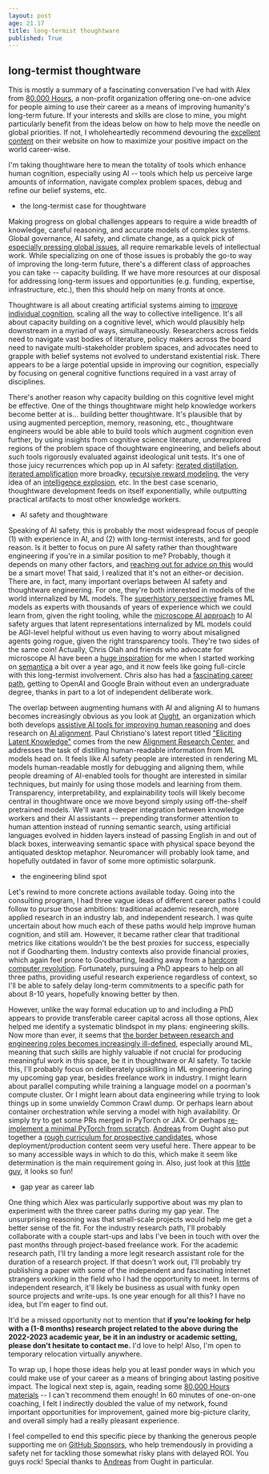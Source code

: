 ```yaml
---
layout: post
age: 21.17
title: long-termist thoughtware
published: True
---
```


## long-termist thoughtware

This is mostly a summary of a fascinating conversation I've had with Alex from [80,000 Hours](https://80000hours.org/), a non-profit organization offering one-on-one advice for people aiming to use their career as a means of improving humanity's long-term future. If your interests and skills are close to mine, you might particularly benefit from the ideas below on how to help move the needle on global priorities. If not, I wholeheartedly recommend devouring the [excellent content](https://80000hours.org/make-a-difference-with-your-career/) on their website on how to maximize your positive impact on the world career-wise.

I'm taking thoughtware here to mean the totality of tools which enhance human cognition, especially using AI -- tools which help us perceive large amounts of information, navigate complex problem spaces, debug and refine our belief systems, etc.

- the long-termist case for thoughtware

Making progress on global challenges appears to require a wide breadth of knowledge, careful reasoning, and accurate models of complex systems. Global governance, AI safety, and climate change, as a quick pick of [especially pressing global issues](https://80000hours.org/problem-profiles/#overall-list), all require remarkable levels of intellectual work. While specializing on one of those issues is probably the go-to way of improving the long-term future, there's a different class of approaches you can take -- capacity building. If we have more resources at our disposal for addressing long-term issues and opportunities (e.g. funding, expertise, infrastructure, etc.), then this should help on many fronts at once.

Thoughtware is all about creating artificial systems aiming to [improve individual cognition](https://80000hours.org/problem-profiles/#improve-individual-reasoning), scaling all the way to collective intelligence. It's all about capacity building on a cognitive level, which would plausibly help downstream in a myriad of ways, simultaneously. Researchers across fields need to navigate vast bodies of literature, policy makers across the board need to navigate multi-stakeholder problem spaces, and advocates need to grapple with belief systems not evolved to understand existential risk. There appears to be a large potential upside in improving our cognition, especially by focusing on general cognitive functions required in a vast array of disciplines.

There's another reason why capacity building on this cognitive level might be effective. One of the things thoughtware might help knowledge workers become better at is... building better thoughtware. It's plausible that by using augmented perception, memory, reasoning, etc., thoughtware engineers would be able able to build tools which augment cognition even further, by using insights from cognitive science literature, underexplored regions of the problem space of thoughtware engineering, and beliefs about such tools rigorously evaluated against ideological unit tests. It's one of those juicy recurrences which pop up in AI safety: [iterated distillation](https://www.alignmentforum.org/s/EmDuGeRw749sD3GKd/p/HqLxuZ4LhaFhmAHWk), [iterated amplification](https://www.alignmentforum.org/s/EmDuGeRw749sD3GKd) more broadky, [recursive reward modeling](https://deepmindsafetyresearch.medium.com/scalable-agent-alignment-via-reward-modeling-bf4ab06dfd84), the very idea of an [intelligence explosion](https://intelligence.org/ie-faq/), etc. In the best case scenario, thoughtware development feeds on itself exponentially, while outputting practical artifacts to most other knowledge workers.

- AI safety and thoughtware

Speaking of AI safety, this is probably the most widespread focus of people (1) with experience in AI, and (2) with long-termist interests, and for good reason. Is it better to focus on pure AI safety rather than thoughtware engineering if you're in a similar position to me? Probably, though it depends on many other factors, and [reaching out for advice on this](https://80000hours.org/speak-with-us/?int_campaign=2021-08__primary-navigation) would be a smart move! That said, I realized that it's not an either-or decision. There are, in fact, many important overlaps between AI safety and thoughtware engineering. For one, they're both interested in models of the world internalized by ML models. The [superhistory perspective](https://studio.ribbonfarm.com/p/superhistory-not-superintelligence) frames ML models as experts with thousands of years of experience which we could learn from, given the right tooling, while the [microscope AI approach](https://www.alignmentforum.org/posts/X2i9dQQK3gETCyqh2/chris-olah-s-views-on-agi-safety) to AI safety argues that latent representations internalized by ML models could be AGI-level helpful without us even having to worry about misaligned agents going rogue, given the right transparency tools. They're two sides of the same coin! Actually, Chris Olah and friends who advocate for microscope AI have been a [huge inspiration](https://distill.pub/2017/aia/) for me when I started working on [semantica](/thoughtware/semantica) a bit over a year ago, and it now feels like going full-circle with this long-termist involvement. Chris also has had a [fascinating career path](https://colah.github.io/posts/2020-05-University/), getting to OpenAI and Google Brain without even an undergraduate degree, thanks in part to a lot of independent deliberate work.

The overlap between augmenting humans with AI and aligning AI to humans becomes increasingly obvious as you look at [Ought](https://ought.org/), an organization which both develops [assistive AI tools for improving human reasoning](https://elicit.org/) and does research on [AI alignment](https://ought.org/research/factored-cognition). Paul Christiano's latest report titled ["Eliciting Latent Knowledge"](https://docs.google.com/document/d/1WwsnJQstPq91_Yh-Ch2XRL8H_EpsnjrC1dwZXR37PC8/edit) comes from the new [Alignment Research Center](https://alignmentresearchcenter.org/), and addresses the task of distilling human-readable information from ML models head on. It feels like AI safety people are interested in rendering ML models human-readable mostly for debugging and aligning them, while people dreaming of AI-enabled tools for thought are interested in similar techniques, but mainly for using those models and learning from them. Transparency, interpretability, and explainability tools will likely become central in thoughtware once we move beyond simply using off-the-shelf pretrained models. We'll want a deeper integration between knowledge workers and their AI assistants -- prepending transformer attention to human attention instead of running semantic search, using artificial languages evolved in hidden layers instead of passing English in and out of black boxes, interweaving semantic space with physical space beyond the antiquated desktop metaphor. Neuromancer will probably look tame, and hopefully outdated in favor of some more optimistic solarpunk.

- the engineering blind spot

Let's rewind to more concrete actions available today. Going into the consulting program, I had three vague ideas of different career paths I could follow to pursue those ambitions: traditional academic research, more applied research in an industry lab, and independent research. I was quite uncertain about how much each of these paths would help improve human cognition, and still am. However, it became rather clear that traditional metrics like citations wouldn't be the best proxies for success, especially not if Goodharting them. Industry contexts also provide financial proxies, which again feel prone to Goodharting, leading away from a [hardcore computer revolution](https://amasad.me/moad). Fortunately, pursuing a PhD appears to help on all three paths, providing useful research experience regardless of context, so I'll be able to safely delay long-term commitments to a specific path for about 8-10 years, hopefully knowing better by then.

However, unlike the way formal education up to and including a PhD appears to provide transferable career capital across all those options, Alex helped me identify a systematic blindspot in my plans: engineering skills. Now more than ever, it seems that [the border between research and engineering roles becomes increasingly ill-defined](https://www.lesswrong.com/posts/YDF7XhMThhNfHfim9/ai-safety-needs-great-engineers), especially around ML, meaning that such skills are highly valuable if not crucial for producing meaningful work in this space, be it in thoughtware or AI safety. To tackle this, I'll probably focus on deliberately upskilling in ML engineering during my upcoming gap year, besides freelance work in industry. I might learn about parallel computing while training a language model on a poorman's compute cluster. Or I might learn about data engineering while trying to look things up in some unwieldy Common Crawl dump. Or perhaps learn about container orchestration while serving a model with high availability. Or simply try to get some PRs merged in PyTorch or JAX. Or perhaps [re-implement a minimal PyTorch from scratch](https://minitorch.github.io/). [Andreas](https://stuhlmueller.org/) from Ought also put together a [rough curriculum for prospective candidates](https://docs.google.com/document/d/1Z1mQ47FqzNBzNvalWgSnyGph7A4Q7MndOEqsqv_mto0/edit#), whose deployment/production content seem very useful here. There appear to be so many accessible ways in which to do this, which make it seem like determination is the main requirement going in. Also, just look at this [little guy](https://ikarus.sg/how-i-built-kraken/), it looks so fun!

- gap year as career lab

One thing which Alex was particularly supportive about was my plan to experiment with the three career paths during my gap year. The unsurprising reasoning was that small-scale projects would help me get a better sense of the fit. For the industry research path, I'll probably collaborate with a couple start-ups and labs I've been in touch with over the past months through project-based freelance work. For the academic research path, I'll try landing a more legit research assistant role for the duration of a research project. If that doesn't work out, I'll probably try publishing a paper with some of the independent and fascinating internet strangers working in the field who I had the opportunity to meet. In terms of independent research, it'll likely be business as usual with funky open source projects and write-ups. Is one year enough for all this? I have no idea, but I'm eager to find out.

It'd be a missed opportunity not to mention that **if you're looking for help with a (1-8 months) research project related to the above during the 2022-2023 academic year, be it in an industry or academic setting, please don't hesitate to contact me.** I'd love to help! Also, I'm open to temporary relocation virtually anywhere.

To wrap up, I hope those ideas help you at least ponder ways in which you could make use of your career as a means of bringing about lasting positive impact. The logical next step is, again, reading some [80,000 Hours materials](https://80000hours.org/make-a-difference-with-your-career/) -- I can't recommend them enough! In 60 minutes of one-on-one coaching, I felt I indirectly doubled the value of my network, found important opportunities for improvement, gained more big-picture clarity, and overall simply had a really pleasant experience.

I feel compelled to end this specific piece by thanking the generous people supporting me on [GitHub Sponsors](https://github.com/sponsors/paulbricman), who help tremendously in providing a safety net for tackling those somewhat risky plans with delayed ROI. You guys rock! Special thanks to [Andreas](https://stuhlmueller.org/) from Ought in particular.

